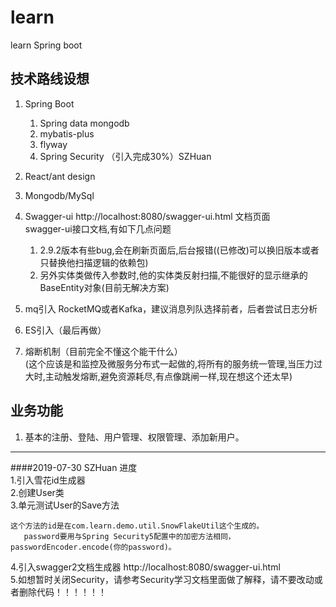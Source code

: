 # learn
learn Spring boot  
## 技术路线设想  
1. Spring Boot
   1. Spring data mongodb 
   2. mybatis-plus
   3. flyway
   4. Spring Security （引入完成30%）SZHuan
2. React/ant design
3. Mongodb/MySql
4. Swagger-ui  http://localhost:8080/swagger-ui.html 文档页面
<br>swagger-ui接口文档,有如下几点问题
    1. 2.9.2版本有些bug,会在刷新页面后,后台报错((已修改)可以换旧版本或者只替换他扫描逻辑的依赖包)
    2. 另外实体类做传入参数时,他的实体类反射扫描,不能很好的显示继承的BaseEntity对象(目前无解决方案)

5. mq引入 RocketMQ或者Kafka，建议消息列队选择前者，后者尝试日志分析
6. ES引入（最后再做）
7. 熔断机制（目前完全不懂这个能干什么）<br>
(这个应该是和监控及微服务分布式一起做的,将所有的服务统一管理,当压力过大时,主动触发熔断,避免资源耗尽,有点像跳闸一样,现在想这个还太早)
## 业务功能
1. 基本的注册、登陆、用户管理、权限管理、添加新用户。




---
####2019-07-30 SZHuan 进度   
1.引入雪花id生成器   
2.创建User类   
3.单元测试User的Save方法   
 ```aidl
这个方法的id是在com.learn.demo.util.SnowFlakeUtil这个生成的。   
    password要用与Spring Security5配置中的加密方法相同，passwordEncoder.encode(你的password)。
```
4.引入swagger2文档生成器 http://localhost:8080/swagger-ui.html   
5.如想暂时关闭Security，请参考Security学习文档里面做了解释，请不要改动或者删除代码！！！！！！



